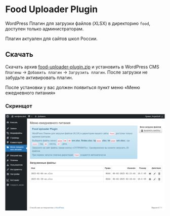 # Food Uploader Plugin

WordPress Плагин для загрузки файлов (XLSX) в директорию `food`, доступен только администраторам. 

Плагин актуален для сайтов школ России.

## Скачать

Скачать архив [food-uploader-plugin.zip](https://github.com/ProjectSoft-STUDIONIONS/food-uploader-plugin/releases/latest/download/food-uploader-plugin.zip) и установить в WordPress CMS `Плагины` -> `Добавить плагин` -> `Загрузить плагин`. После загрузки не забудьте активировать плагин.

После установки у вас должен появиться пункт меню «Меню ежедневного питания»

### Скринщот

![XLSX в директорию food](screenshot.png?raw=true)

[comment]: <> ( Plugin Name:        Food File Uploader )
[comment]: <> ( Plugin URI:         https://github.com/ProjectSoft-STUDIONIONS/food-uploader-plugin )
[comment]: <> ( Description:        WordPress Плагин для загрузки файлов \(XLSX\) в папку /food/, доступен только администраторам. Плагин актуален для сайтов школ России. )
[comment]: <> ( Version:            1.0.0 )
[comment]: <> ( Author:             Чернышёв Андрей aka ProjectSoft <projectsoft2009@yandex.ru> )
[comment]: <> ( Author URI:         https://projectsoft.ru/ )
[comment]: <> ( GitHub Plugin URI:  https://github.com/ProjectSoft-STUDIONIONS/food-uploader-plugin/releases/latest )
[comment]: <> ( License:            GPL v2 or later )
[comment]: <> ( License URI:        https://www.gnu.org/licenses/gpl-2.0.html )
[comment]: <> ( Donate link:        https://projectsoft.ru/donate/ )
